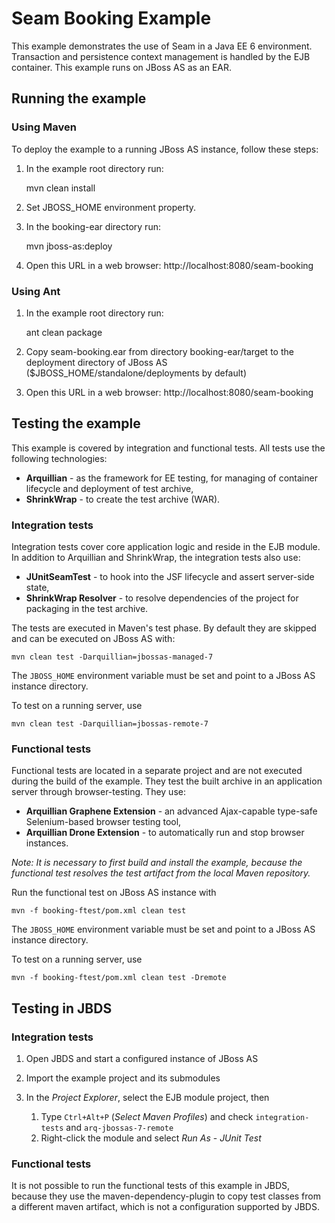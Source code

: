 Seam Booking Example
=================

This example demonstrates the use of Seam in a Java EE 6 environment.
Transaction and persistence context management is handled by the EJB container. This example runs on JBoss AS as an EAR.

Running the example
-------------------

### Using Maven

To deploy the example to a running JBoss AS instance, follow these steps:

1. In the example root directory run:

    mvn clean install

2. Set JBOSS_HOME environment property.

3. In the booking-ear directory run:

    mvn jboss-as:deploy

4. Open this URL in a web browser: http://localhost:8080/seam-booking

### Using Ant

1. In the example root directory run:

    ant clean package

2. Copy seam-booking.ear from directory booking-ear/target to the deployment directory of JBoss AS ($JBOSS_HOME/standalone/deployments by default)

3. Open this URL in a web browser: http://localhost:8080/seam-booking 


Testing the example
-------------------

This example is covered by integration and functional tests. All tests use the following technologies:

* __Arquillian__ -  as the framework for EE testing, for managing of container lifecycle and deployment of test archive,
* __ShrinkWrap__ - to create the test archive (WAR).


### Integration tests

Integration tests cover core application logic and reside in the EJB module. In addition to Arquillian and ShrinkWrap, the integration tests also use:

* __JUnitSeamTest__ - to hook into the JSF lifecycle and assert server-side state,
* __ShrinkWrap Resolver__ - to resolve dependencies of the project for packaging in the test archive.

The tests are executed in Maven's test phase. By default they are skipped and can be executed on JBoss AS with:

    mvn clean test -Darquillian=jbossas-managed-7

The `JBOSS_HOME` environment variable must be set and point to a JBoss AS instance directory.

To test on a running server, use

    mvn clean test -Darquillian=jbossas-remote-7

### Functional tests

Functional tests are located in a separate project and are not executed during the build of the example. They test the built archive in an application server through browser-testing. They use:

* __Arquillian Graphene Extension__ - an advanced Ajax-capable type-safe Selenium-based browser testing tool,
* __Arquillian Drone Extension__ - to automatically run and stop browser instances.

_Note: It is necessary to first build and install the example, because the functional test resolves the test artifact from the local Maven repository._

Run the functional test on JBoss AS instance with
    
    mvn -f booking-ftest/pom.xml clean test

The `JBOSS_HOME` environment variable must be set and point to a JBoss AS instance directory.

To test on a running server, use

    mvn -f booking-ftest/pom.xml clean test -Dremote

Testing in JBDS
---------------
### Integration tests

1. Open JBDS and start a configured instance of JBoss AS

2. Import the example project and its submodules

3. In the _Project Explorer_, select the EJB module project, then
    1. Type `Ctrl+Alt+P` (_Select Maven Profiles_) and check `integration-tests` and `arq-jbossas-7-remote`
    2. Right-click the module and select _Run As_ - _JUnit Test_

### Functional tests

It is not possible to run the functional tests of this example in JBDS, because they use the maven-dependency-plugin to copy test classes from a different maven artifact, which is not a configuration supported by JBDS.